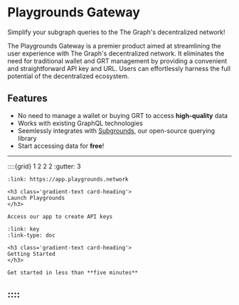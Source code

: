 # Playgrounds Gateway
Simplify your subgraph queries to the The Graph's decentralized network!

The Playgrounds Gateway is a premier product aimed at streamlining the user experience with The Graph's decentralized network. It eliminates the need for traditional wallet and GRT management by providing a convenient and straightforward API key and URL. Users can effortlessly harness the full potential of the decentralized ecosystem.

## Features

- No need to manage a wallet or buying GRT to access **high-quality** data
- Works with existing GraphQL technologies
- Seemlessly integrates with [Subgrounds](/docs/gateway/subgrounds.md), our open-source querying library
- Start accessing data for **free**!


----

::::{grid} 1 2 2 2
:gutter: 3

```{grid-item-card}
:link: https://app.playgrounds.network

<h3 class='gradient-text card-heading'>
Launch Playgrounds
</h3>

Access our app to create API keys
```

```{grid-item-card}
:link: key
:link-type: doc

<h3 class='gradient-text card-heading'>
Getting Started
</h3>

Get started in less than **five minutes**
```

::::
----
